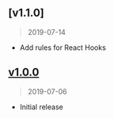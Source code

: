 ## [v1.1.0]
> 2019-07-14

* Add rules for React Hooks

[v1.0.0]: https://github.com/okize/eslint-config-okize/compare/967764bb...v1.0.0

## [v1.0.0]
> 2019-07-06

* Initial release

[v1.0.0]: https://github.com/okize/eslint-config-okize/compare/967764bb...v1.0.0
